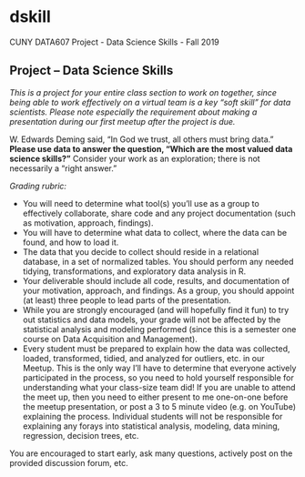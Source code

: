 # dskill
CUNY DATA607 Project - Data Science Skills - Fall 2019

## Project – Data Science Skills

*This is a project for your entire class section to work on together, since being able to work effectively on a virtual team is a key “soft skill” for data scientists. Please note especially the requirement about making a presentation during our first meetup after the project is due.*

W. Edwards Deming said, “In God we trust, all others must bring data.” **Please use data to answer the question, “Which are the most valued data science skills?”** Consider your work as an exploration; there is not necessarily a “right answer.”

*Grading rubric:*

- You will need to determine what tool(s) you’ll use as a group to effectively collaborate, share code and any project documentation (such as motivation, approach, findings).
- You will have to determine what data to collect, where the data can be found, and how to load it.
- The data that you decide to collect should reside in a relational database, in a set of normalized tables. You should perform any needed tidying, transformations, and exploratory data analysis in R.
- Your deliverable should include all code, results, and documentation of your motivation, approach, and findings. As a group, you should appoint (at least) three people to lead parts of the presentation.
- While you are strongly encouraged (and will hopefully find it fun) to try out statistics and data models, your grade will not be affected by the statistical analysis and modeling performed (since this is a semester one course on Data Acquisition and Management).
- Every student must be prepared to explain how the data was collected, loaded, transformed, tidied, and analyzed for outliers, etc. in our Meetup. This is the only way I’ll have to determine that everyone actively participated in the process, so you need to hold yourself responsible for understanding what your class-size team did! If you are unable to attend the meet up, then you need to either present to me one-on-one before the meetup presentation, or post a 3 to 5 minute video (e.g. on YouTube) explaining the process. Individual students will not be responsible for explaining any forays into statistical analysis, modeling, data mining, regression, decision trees, etc.

You are encouraged to start early, ask many questions, actively post on the provided discussion forum, etc.

